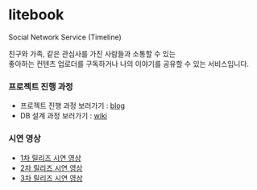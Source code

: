 # litebook
Social Network Service (Timeline)    

친구와 가족, 같은 관심사를 가진 사람들과 소통할 수 있는     
좋아하는 컨텐츠 업로더를 구독하거나 나의 이야기를 공유할 수 있는 서비스입니다.     

### 프로젝트 진행 과정   
- 프로젝트 진행 과정 보러가기 : [blog](https://hyerin6.github.io/tags/#litebook)   
- DB 설계 과정 보러가기 : [wiki](https://github.com/hyerin6/litebook/wiki/DB-%EC%84%A4%EA%B3%84)      

### 시연 영상     
- [1차 릴리즈 시연 영상](https://youtu.be/R466EUkHROQ)  
- [2차 릴리즈 시연 영상](https://youtu.be/EyKL24FIm0U)  
- [3차 릴리즈 시연 영상](https://youtu.be/OaW38Hp6e6E)     
